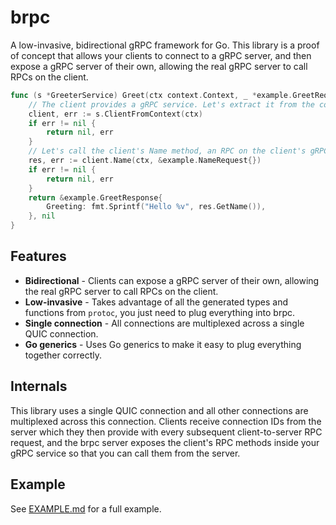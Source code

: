 # brpc
A low-invasive, bidirectional gRPC framework for Go. This library is a proof of concept that allows your clients to connect to a gRPC server, and then expose a gRPC server of their own, allowing the real gRPC server to call RPCs on the client.

```go
func (s *GreeterService) Greet(ctx context.Context, _ *example.GreetRequest) (*example.GreetResponse, error) {
	// The client provides a gRPC service. Let's extract it from the context.
	client, err := s.ClientFromContext(ctx)
	if err != nil {
		return nil, err
	}
	// Let's call the client's Name method, an RPC on the client's gRPC service.
	res, err := client.Name(ctx, &example.NameRequest{})
	if err != nil {
		return nil, err
	}
	return &example.GreetResponse{
		Greeting: fmt.Sprintf("Hello %v", res.GetName()),
	}, nil
}
```

## Features
* **Bidirectional** - Clients can expose a gRPC server of their own, allowing the real gRPC server to call RPCs on the client.
* **Low-invasive** - Takes advantage of all the generated types and functions from `protoc`, you just need to plug everything into brpc.
* **Single connection** - All connections are multiplexed across a single QUIC connection.
* **Go generics** - Uses Go generics to make it easy to plug everything together correctly.

## Internals
This library uses a single QUIC connection and all other connections are multiplexed across this connection. Clients receive connection IDs from the server which they then provide with every subsequent client-to-server RPC request, and the brpc server exposes the client's RPC methods inside your gRPC service so that you can call them from the server.


## Example
See [EXAMPLE.md](EXAMPLE.md) for a full example.